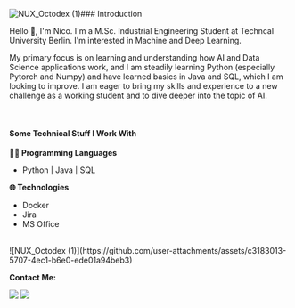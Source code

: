 ![NUX_Octodex (1)](https://github.com/user-attachments/assets/76520abd-c80a-4abd-9e2f-f174d57ff7c2)### Introduction

Hello 👋, I'm Nico. I'm a M.Sc. Industrial Engineering Student at Techncal University Berlin. I'm interested in Machine and Deep Learning.

My primary focus is on learning and understanding how AI and Data Science applications work, and I am steadily learning Python (especially Pytorch and Numpy) and have learned basics in Java and SQL, which I am looking to improve. I am eager to bring my skills and experience to a new challenge as a working student and to dive deeper into the topic of AI.

<br>

#### Some Technical Stuff I Work With

**👨‍💻 Programming Languages**

* Python | Java | SQL

**🌐 Technologies**

*  Docker
*  Jira
*  MS Office


<br>
![NUX_Octodex (1)](https://github.com/user-attachments/assets/c3183013-5707-4ec1-b6e0-ede01a94beb3)



**Contact Me:**

<a href="mailto:tananow.nico@gmx.de"><img src="https://img.shields.io/badge/Gmail-D14836?style=for-the-badge&logo=gmail&logoColor=white"/></a>
<a href="www.linkedin.com/in/nico-tananow"><img src="https://img.shields.io/badge/LinkedIn-0077B5?style=for-the-badge&logo=linkedin&logoColor=white"></img></a>
